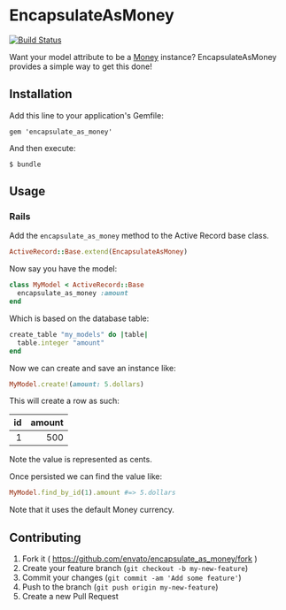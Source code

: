 # EncapsulateAsMoney
[![Build Status](https://travis-ci.org/envato/encapsulate_as_money.svg?branch=master)](https://travis-ci.org/envato/encapsulate_as_money)

Want your model attribute to be a [Money](https://github.com/RubyMoney/money)
instance? EncapsulateAsMoney provides a simple way to get this done!

## Installation

Add this line to your application's Gemfile:

    gem 'encapsulate_as_money'

And then execute:

    $ bundle

## Usage

### Rails

Add the `encapsulate_as_money` method to the Active Record base class.

```ruby
ActiveRecord::Base.extend(EncapsulateAsMoney)
```

Now say you have the model:

```ruby
class MyModel < ActiveRecord::Base
  encapsulate_as_money :amount
end
```

Which is based on the database table:

```ruby
create_table "my_models" do |table|
  table.integer "amount"
end
```

Now we can create and save an instance like:

```ruby
MyModel.create!(amount: 5.dollars)
```

This will create a row as such:

| id | amount |
| --:| ------:|
|  1 |    500 |

Note the value is represented as cents.

Once persisted we can find the value like:

```ruby
MyModel.find_by_id(1).amount #=> 5.dollars
```

Note that it uses the default Money currency.

## Contributing

1. Fork it ( https://github.com/envato/encapsulate_as_money/fork )
2. Create your feature branch (`git checkout -b my-new-feature`)
3. Commit your changes (`git commit -am 'Add some feature'`)
4. Push to the branch (`git push origin my-new-feature`)
5. Create a new Pull Request
